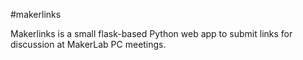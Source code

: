 #makerlinks

Makerlinks is a small flask-based Python web app to submit links for discussion at MakerLab PC meetings.
